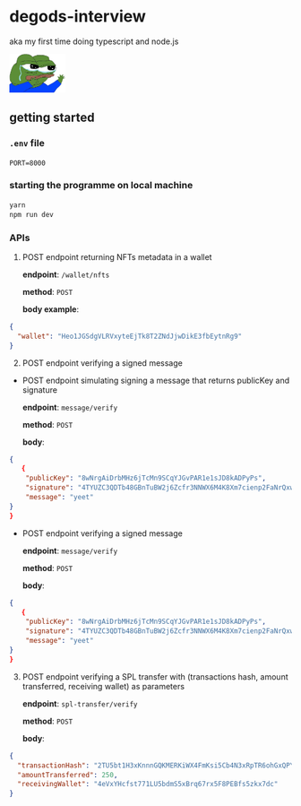 # degods-interview
aka my first time doing typescript and node.js 

<img src="assets/imgs/pepesad.jpeg" alt="drawing" style="width:100px;"/>

## getting started

### `.env` file

```
PORT=8000
```

### starting the programme on local machine

```sh
yarn
npm run dev
```

### APIs

1. POST endpoint returning NFTs metadata in a wallet
   
   **endpoint**: `/wallet/nfts`

   **method**: `POST`

   **body example**:

```json
{
  "wallet": "Heo1JGSdgVLRVxyteEjTk8T2ZNdJjwDikE3fbEytnRg9"
}
```

2. POST endpoint verifying a signed message

- POST endpoint simulating signing a message that returns publicKey and signature
  
  **endpoint**: `message/verify`

  **method**: `POST`

  **body**:

```json
{
   {
    "publicKey": "8wNrgAiDrbMHz6jTcMn9SCqYJGvPAR1e1sJD8kADPyPs",
    "signature": "4TYUZC3QDTb48GBnTuBW2j6Zcfr3NNWX6M4K8Xm7cienp2FaNrQxwYzKQcJVfoPQ6NtXjgTrB4aLLYRmtPd5CxSf",
    "message": "yeet"
}
}
```

- POST endpoint verifying a signed message
  
  **endpoint**: `message/verify`

  **method**: `POST`

  **body**:

```json
{
   {
    "publicKey": "8wNrgAiDrbMHz6jTcMn9SCqYJGvPAR1e1sJD8kADPyPs",
    "signature": "4TYUZC3QDTb48GBnTuBW2j6Zcfr3NNWX6M4K8Xm7cienp2FaNrQxwYzKQcJVfoPQ6NtXjgTrB4aLLYRmtPd5CxSf",
    "message": "yeet"
}
}
```

3. POST endpoint verifying a SPL transfer with (transactions hash, amount transferred, receiving wallet) as parameters
   
   **endpoint**: `spl-transfer/verify`

   **method**: `POST`

   **body**:

```json
{
  "transactionHash": "2TU5bt1H3xKnnnGQKMERKiWX4FmKsi5Cb4N3xRpTR6ohGxQPYXCFxvNcqp77tnood1kkePm54L165c5ZKd6gcSGW",
  "amountTransferred": 250,
  "receivingWallet": "4eVxYHcfst771LU5bdmS5xBrq67rx5F8PEBfs5zkx7dc"
}
```
